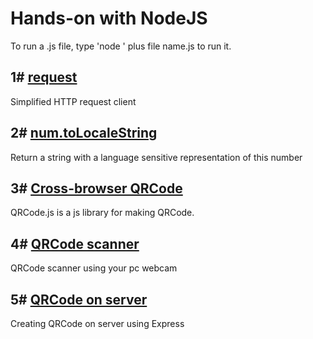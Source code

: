 # Hands-on with NodeJS

To run a .js file, type 'node ' plus file name.js to run it.

## 1# [request](https://github.com/request/request)
Simplified HTTP request client

## 2# [num.toLocaleString](https://developer.mozilla.org/pt-BR/docs/Web/JavaScript/Reference/Global_Objects/Number/toLocaleString)
Return a string with a language sensitive representation of this number

## 3# [Cross-browser QRCode](https://davidshimjs.github.io/qrcodejs/)
QRCode.js is a js library for making QRCode.

## 4# [QRCode scanner](https://github.com/schmich/instascan)
QRCode scanner using your pc webcam

## 5# [QRCode on server]()
Creating QRCode on server using Express